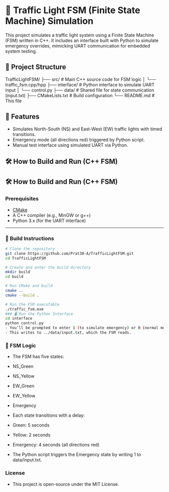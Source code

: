 # 🚦 Traffic Light FSM (Finite State Machine) Simulation
This project simulates a traffic light system using a Finite State Machine (FSM) written in C++. It includes an interface built with Python to simulate emergency overrides, mimicking UART communication for embedded system testing.

## 📁 Project Structure
TrafficLightFSM/
├── src/ # Main C++ source code for FSM logic
│ └── traffic_fsm.cpp/hpp
├── interface/ # Python interface to simulate UART input
│ └── control.py
├── data/ # Shared file for state communication (input.txt)
├── CMakeLists.txt # Build configuration
└── README.md # This file

## 🔧 Features

- Simulates North-South (NS) and East-West (EW) traffic lights with timed transitions.
- Emergency mode (all directions red) triggered by Python script.
- Manual test interface using simulated UART via Python.

## 🛠️ How to Build and Run (C++ FSM)

## 🛠️ How to Build and Run (C++ FSM)

### Prerequisites
- [CMake](https://cmake.org/)
- A C++ compiler (e.g., MinGW or g++)
- Python 3.x (for the UART interface)

---

### 🔧 Build Instructions

```bash
# Clone the repository
git clone https://github.com/Prat30-A/TrafficLightFSM.git
cd TrafficLightFSM

# Create and enter the build directory
mkdir build
cd build

# Run CMake and build
cmake ..
cmake --build .

# Run the FSM executable
./traffic_fsm.exe
### 🖥️ Run the Python Interface
cd interface
python control.py
- You’ll be prompted to enter 1 (to simulate emergency) or 0 (normal mode).
- This writes to ../data/input.txt, which the FSM reads.

```

### 🔄 FSM Logic
- The FSM has five states:

- NS_Green

- NS_Yellow

- EW_Green

- EW_Yellow

- Emergency

- Each state transitions with a delay:

- Green: 5 seconds

- Yellow: 2 seconds

- Emergency: 4 seconds (all directions red)

- The Python script triggers the Emergency state by writing 1 to data/input.txt.

### License
- This project is open-source under the MIT License.
